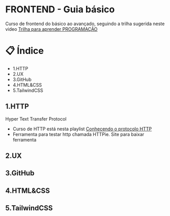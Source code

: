 # FRONTEND - Guia básico
Curso de frontend do básico ao avançado, seguindo a trilha sugerida neste video <a href="https://youtu.be/A1BaZr82XJI">Trilha para aprender PROGRAMAÇÃO</a>

# 📋 Índice
* 1.HTTP <a href=""></a>
* 2.UX <a href=""></a>
* 3.GitHub <a href=""></a>
* 4.HTML&CSS <a href=""></a>
* 5.TailwindCSS <a href=""></a>

## 1.HTTP 
Hyper Text Transfer Protocol
- Curso de HTTP está nesta playlist <a href="https://youtube.com/playlist?list=PLx6gdu4s3nkceYGr8i4H0necTuN_gx8H_">Conhecendo o protocolo HTTP</a>
- Ferramenta para testar http chamada HTTPie. Site para baixar ferramenta <a href="HTTPS://httpie.org"></a>


## 2.UX 

## 3.GitHub 
## 4.HTML&CSS 
## 5.TailwindCSS 

